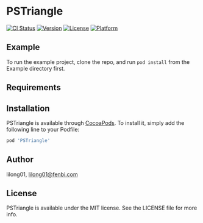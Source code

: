 # PSTriangle

[![CI Status](https://img.shields.io/travis/lilong01/PSTriangle.svg?style=flat)](https://travis-ci.org/lilong01/PSTriangle)
[![Version](https://img.shields.io/cocoapods/v/PSTriangle.svg?style=flat)](https://cocoapods.org/pods/PSTriangle)
[![License](https://img.shields.io/cocoapods/l/PSTriangle.svg?style=flat)](https://cocoapods.org/pods/PSTriangle)
[![Platform](https://img.shields.io/cocoapods/p/PSTriangle.svg?style=flat)](https://cocoapods.org/pods/PSTriangle)

## Example

To run the example project, clone the repo, and run `pod install` from the Example directory first.

## Requirements

## Installation

PSTriangle is available through [CocoaPods](https://cocoapods.org). To install
it, simply add the following line to your Podfile:

```ruby
pod 'PSTriangle'
```

## Author

lilong01, lilong01@fenbi.com

## License

PSTriangle is available under the MIT license. See the LICENSE file for more info.
